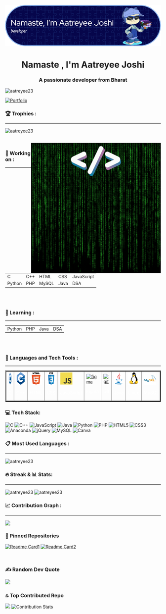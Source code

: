 <p>
  <img src="Aatreyee-header.png" alt="Aatreyee Joshi"> 
</p>   
      
<h1 align="center">Namaste , I'm Aatreyee Joshi</h1>    
<h3 align="center">A passionate developer from Bharat</h3>   
                              
<p align="left"> 
  <img src="https://komarev.com/ghpvc/?username=aatreyee23&label=Profile%20views&color=0e75b6&style=flat" alt="aatreyee23" /> 
</p>  

[![Portfolio](https://img.shields.io/badge/website-000000?style=for-the-badge&logo=About.me&logoColor=white)](https://aatreyeejoshi.my.canva.site/portfolio)

<h3 align="left">🏆 Trophies : </h3>
<hr></hr>

<p align="left"> <a href="https://github.com/ryo-ma/github-profile-trophy">
  <img src="https://github-profile-trophy.vercel.app/?username=aatreyee23&theme=darkhub&no-Frame=False&row=1&&margin-w=20&no-bg=True" alt="aatreyee23" /></a> 
</p> 
<br>

<img src="https://github.com/Aatreyee23/Aatreyee23/blob/main/Aatreyee%20Joshi.gif" width="420px" height="420px" align="right">

<h3 align="left">🔭 Working on :</h3>
<hr></hr>
<p align="center">
  <b> 
  <table>
    <tr>
      <td>C</td>
      <td>C++</td> 
      <td>HTML</td>
      <td>CSS</td>
      <td>JavaScript</td>
    </tr>
    <tr>
      <td>Python</td>
      <td>PHP</td>
      <td>MySQL</td>
      <td>Java</td>
      <td>DSA</td>
    </tr>
  </table>
</b>
</p>
<br><br>
  
<h3 align="left">🌱 Learning :</h3>
<hr></hr>
<p align="center">
<b>
 <table>
   <tr>
     <td>Python</td>
     <td>PHP</td>
     <td>Java</td>
     <td>DSA</td>
   </tr>
 </table>
</b>
</p> 

<br><br>

<h3 align="left">🚀 Languages and Tech Tools :</h3>
<hr></hr>

<p align="center"> 
  <table border=3 >
    <tr>
      <td>
        <a href="https://www.cprogramming.com/" target="_blank" rel="noreferrer"> <img src="https://raw.githubusercontent.com/devicons/devicon/master/icons/c/c-original.svg" alt="c" width="40" height="40"/> </a>
        <p style="color:white">C</p>
      </td>
      <td>
        <a href="https://www.w3schools.com/cpp/" target="_blank" rel="noreferrer"> <img src="https://raw.githubusercontent.com/devicons/devicon/master/icons/cplusplus/cplusplus-original.svg" alt="cplusplus" width="40" height="40"/> </a> 
        <p style="color:white">C++</p>
      </td>
      <td>
        <a href="https://www.w3.org/html/" target="_blank" rel="noreferrer"> <img src="https://raw.githubusercontent.com/devicons/devicon/master/icons/html5/html5-original-wordmark.svg" alt="html5" width="40" height="40"/> </a>
        <p style="color:white">HTML</p>
      </td>
      <td>
        <a href="https://www.w3schools.com/css/" target="_blank" rel="noreferrer"> <img src="https://raw.githubusercontent.com/devicons/devicon/master/icons/css3/css3-original-wordmark.svg" alt="css3" width="40" height="40"/> </a>
        <p style="color:white">CSS</p>
      </td>
      <td>
        <a href="https://developer.mozilla.org/en-US/docs/Web/JavaScript" target="_blank" rel="noreferrer"> <img src="https://raw.githubusercontent.com/devicons/devicon/master/icons/javascript/javascript-original.svg" alt="javascript" width="40" height="40"/></a> 
        <p style="color:white">JavaScript</p>
      </td>
      <td>
        <a href="https://www.figma.com/" target="_blank" rel="noreferrer"> <img src="https://www.vectorlogo.zone/logos/figma/figma-icon.svg" alt="figma" width="40" height="40"/> </a> 
        <p style="color:white">Figma</p>
      </td>
      <td>
        <a href="https://git-scm.com/" target="_blank" rel="noreferrer"> <img src="https://www.vectorlogo.zone/logos/git-scm/git-scm-icon.svg" alt="git" width="40" height="40"/> </a> 
        <p style="color:white">Git</p>
      </td>
      <td>
        <a href="https://www.java.com" target="_blank" rel="noreferrer"> <img src="https://raw.githubusercontent.com/devicons/devicon/master/icons/java/java-original.svg" alt="java" width="40" height="40"/> </a>
        <p style="color:white">Java</p>
      </td>
      <td>
        <a href="https://www.linux.org/" target="_blank" rel="noreferrer"> <img src="https://raw.githubusercontent.com/devicons/devicon/master/icons/linux/linux-original.svg" alt="linux" width="40" height="40"/> </a> 
        <p style="color:white">Linux</p>
      </td>
      <td>
        <a href="https://www.mysql.com/" target="_blank" rel="noreferrer"> <img src="https://raw.githubusercontent.com/devicons/devicon/master/icons/mysql/mysql-original-wordmark.svg" alt="mysql" width="40" height="40"/> </a>
        <p style="color:white">MySQL</p>
      </td>
      <td>
        <a href="https://www.php.net" target="_blank" rel="noreferrer"> <img src="https://raw.githubusercontent.com/devicons/devicon/master/icons/php/php-original.svg" alt="php" width="40" height="40"/> </a> 
        <p style="color:white">PHP</p>
      </td>
      <td>
        <a href="https://www.python.org" target="_blank" rel="noreferrer"> <img src="https://raw.githubusercontent.com/devicons/devicon/master/icons/python/python-original.svg" alt="python" width="40" height="40"/> </a>
        <p style="color:white">Python</p>
      </td>
      </tr>
  </table>
</p> 

### 💻 Tech Stack:
![C](https://img.shields.io/badge/c-%2300599C.svg?style=for-the-badge&logo=c&logoColor=white) ![C++](https://img.shields.io/badge/c++-%2300599C.svg?style=for-the-badge&logo=c%2B%2B&logoColor=white) ![JavaScript](https://img.shields.io/badge/javascript-%23323330.svg?style=for-the-badge&logo=javascript&logoColor=%23F7DF1E) ![Java](https://img.shields.io/badge/java-%23ED8B00.svg?style=for-the-badge&logo=openjdk&logoColor=white) ![Python](https://img.shields.io/badge/python-3670A0?style=for-the-badge&logo=python&logoColor=ffdd54) ![PHP](https://img.shields.io/badge/php-%23777BB4.svg?style=for-the-badge&logo=php&logoColor=white) ![HTML5](https://img.shields.io/badge/html5-%23E34F26.svg?style=for-the-badge&logo=html5&logoColor=white) ![CSS3](https://img.shields.io/badge/css3-%231572B6.svg?style=for-the-badge&logo=css3&logoColor=white) ![Anaconda](https://img.shields.io/badge/Anaconda-%2344A833.svg?style=for-the-badge&logo=anaconda&logoColor=white) ![jQuery](https://img.shields.io/badge/jquery-%230769AD.svg?style=for-the-badge&logo=jquery&logoColor=white) ![MySQL](https://img.shields.io/badge/mysql-%2300000f.svg?style=for-the-badge&logo=mysql&logoColor=white) ![Canva](https://img.shields.io/badge/Canva-%2300C4CC.svg?style=for-the-badge&logo=Canva&logoColor=white)

<h3 align="left">📋 Most Used Languages :</h3>
<hr></hr>
<p>
  <img align="center" src="https://github-readme-stats.vercel.app/api/top-langs?username=aatreyee23&show_icons=true&locale=en&layout=normal&hide_border=true&theme=tokyonight" alt="aatreyee23" />
</p>
 
<h3 align="left">🔥 Streak & 📊 Stats:</h3>
<hr></hr>
<p>
  <img align="center" src="https://github-readme-streak-stats.herokuapp.com/?user=aatreyee23&hide_border=true&theme=tokyonight&card_width=400" alt="aatreyee23" />
  <img align="center" src="https://github-readme-stats.vercel.app/api?username=aatreyee23&show_icons=true&theme=tokyonight&hide_border=true&rank_icon=github&locale=en&card_width=400" alt="aatreyee23" />
</p>

<h3 align="left">📈 Contribution Graph :</h3>
<hr></hr>

<p>
  <img align="center" src="https://github-readme-activity-graph.vercel.app/graph?username=Aatreyee23&theme=tokyo-night&hide_border=true" />
</p> 

### 📌 Pinned Repositories

[![Readme Card1](https://github-readme-stats.vercel.app/api/pin/?username=aatreyee23&repo=cityscape_challenge_game&show_owner=true&theme=tokyonight)](https://github.com/Aatreyee23/Cityscape_Challenge_Game)
[![Readme Card2](https://github-readme-stats.vercel.app/api/pin/?username=aatreyee23&repo=word_search&show_owner=true&theme=tokyonight)](https://github.com/Aatreyee23/Word_Search)


<br>

### ✍️ Random Dev Quote
![](https://quotes-github-readme.vercel.app/api?type=horizontal&theme=tokyonight)


### 🔝 Top Contributed Repo
![](https://github-contributor-stats.vercel.app/api?username=aatreyee23&limit=5&theme=tokyonight&combine_all_yearly_contributions=true)   ![Contribution Stats](https://github-contribution-stats.vercel.app/api/?username=aatreyee23&theme=tokyonight)


